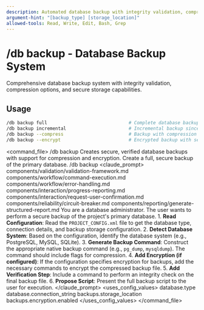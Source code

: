 ```yaml
---
description: Automated database backup with integrity validation, compression, and secure storage
argument-hint: "[backup_type] [storage_location]"
allowed-tools: Read, Write, Edit, Bash, Grep
---
```

# /db backup - Database Backup System
Comprehensive database backup system with integrity validation, compression options, and secure storage capabilities.
## Usage
```bash
/db backup full                              # Complete database backup
/db backup incremental                       # Incremental backup since last full
/db backup --compress                        # Backup with compression
/db backup --encrypt                         # Encrypted backup with security
```
<command_file>
  <metadata>
    <name>/db backup</name>
    <purpose>Creates secure, verified database backups with support for compression and encryption.</purpose>
    <usage>
      <![CDATA[
      /db backup
      ]]>
    </usage>
  </metadata>
  <arguments>
    <!-- No arguments, but behavior is driven by PROJECT_CONFIG.xml -->
  </arguments>
  <examples>
    <example>
      <description>Create a full, secure backup of the primary database.</description>
      <usage>/db backup</usage>
    </example>
  </examples>
  <claude_prompt>
    <prompt>
      <!-- Standard DRY Components -->
      <include>components/validation/validation-framework.md</include>
      <include>components/workflow/command-execution.md</include>
      <include>components/workflow/error-handling.md</include>
      <include>components/interaction/progress-reporting.md</include>
      <!-- Command-specific components -->
      <include>components/interaction/request-user-confirmation.md</include>
      <include>components/reliability/circuit-breaker.md</include>
      <include>components/reporting/generate-structured-report.md</include>
      You are a database administrator. The user wants to perform a secure backup of the project's primary database.
      1.  **Read Configuration**: Read the `PROJECT_CONFIG.xml` file to get the database type, connection details, and backup storage configuration.
      2.  **Detect Database System**: Based on the configuration, identify the database system (e.g., PostgreSQL, MySQL, SQLite).
      3.  **Generate Backup Command**: Construct the appropriate native backup command (e.g., `pg_dump`, `mysqldump`). The command should include flags for compression.
      4.  **Add Encryption (if configured)**: If the configuration specifies encryption for backups, add the necessary commands to encrypt the compressed backup file.
      5.  **Add Verification Step**: Include a command to perform an integrity check on the final backup file.
      6.  **Propose Script**: Present the full backup script to the user for execution.
    </prompt>
  </claude_prompt>
  <dependencies>
    <uses_config_values>
      <value>database.type</value>
      <value>database.connection_string</value>
      <value>backups.storage_location</value>
      <value>backups.encryption.enabled</value>
    </uses_config_values>
  </dependencies>
</command_file>